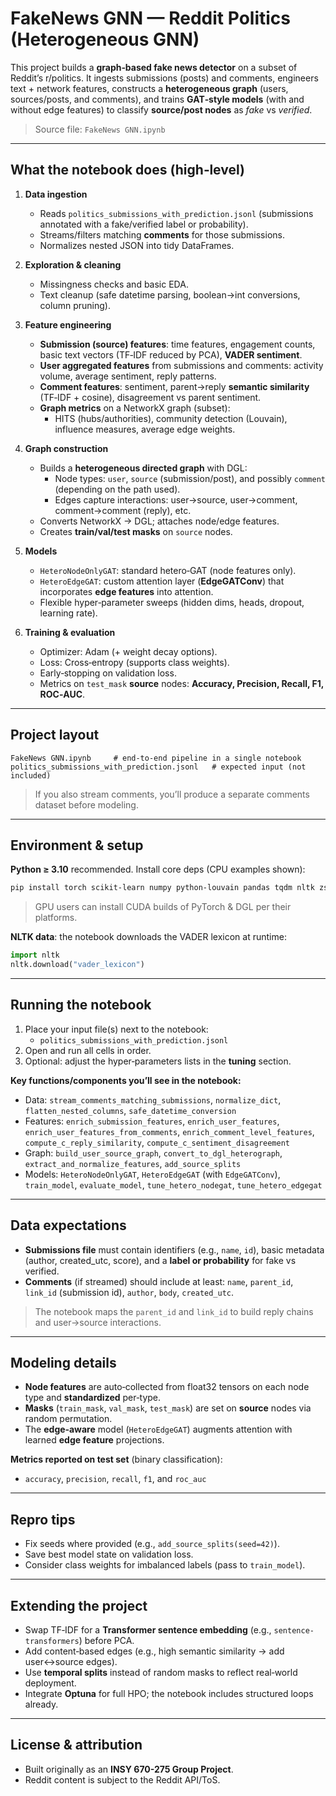 # FakeNews GNN — Reddit Politics (Heterogeneous GNN)

This project builds a **graph‑based fake news detector** on a subset of Reddit’s r/politics. 
It ingests submissions (posts) and comments, engineers text + network features, constructs a **heterogeneous graph** (users, sources/posts, and comments), and trains **GAT‑style models** (with and without edge features) to classify **source/post nodes** as *fake* vs *verified*.

> Source file: `FakeNews GNN.ipynb`

---

## What the notebook does (high‑level)

1. **Data ingestion**
   - Reads `politics_submissions_with_prediction.jsonl` (submissions annotated with a fake/verified label or probability).
   - Streams/filters matching **comments** for those submissions.
   - Normalizes nested JSON into tidy DataFrames.

2. **Exploration & cleaning**
   - Missingness checks and basic EDA.
   - Text cleanup (safe datetime parsing, boolean→int conversions, column pruning).

3. **Feature engineering**
   - **Submission (source) features**: time features, engagement counts, basic text vectors (TF‑IDF reduced by PCA), **VADER sentiment**.
   - **User aggregated features** from submissions and comments: activity volume, average sentiment, reply patterns.
   - **Comment features**: sentiment, parent→reply **semantic similarity** (TF‑IDF + cosine), disagreement vs parent sentiment.
   - **Graph metrics** on a NetworkX graph (subset):
     - HITS (hubs/authorities), community detection (Louvain), influence measures, average edge weights.

4. **Graph construction**
   - Builds a **heterogeneous directed graph** with DGL:
     - Node types: `user`, `source` (submission/post), and possibly `comment` (depending on the path used).
     - Edges capture interactions: user→source, user→comment, comment→comment (reply), etc.
   - Converts NetworkX → DGL; attaches node/edge features.
   - Creates **train/val/test masks** on `source` nodes.

5. **Models**
   - `HeteroNodeOnlyGAT`: standard hetero‑GAT (node features only).
   - `HeteroEdgeGAT`: custom attention layer (**EdgeGATConv**) that incorporates **edge features** into attention.
   - Flexible hyper‑parameter sweeps (hidden dims, heads, dropout, learning rate).

6. **Training & evaluation**
   - Optimizer: Adam (+ weight decay options).
   - Loss: Cross‑entropy (supports class weights).
   - Early‑stopping on validation loss.
   - Metrics on `test_mask` **source** nodes: **Accuracy, Precision, Recall, F1, ROC‑AUC**.

---

## Project layout

```
FakeNews GNN.ipynb     # end-to-end pipeline in a single notebook
politics_submissions_with_prediction.jsonl   # expected input (not included)
```

> If you also stream comments, you’ll produce a separate comments dataset before modeling.

---

## Environment & setup

**Python ≥ 3.10** recommended. Install core deps (CPU examples shown):

```bash
pip install torch scikit-learn numpy python-louvain pandas tqdm nltk zstandard networkx matplotlib dgl
```

> GPU users can install CUDA builds of PyTorch & DGL per their platforms.

**NLTK data**: the notebook downloads the VADER lexicon at runtime:
```python
import nltk
nltk.download("vader_lexicon")
```

---

## Running the notebook

1. Place your input file(s) next to the notebook:
   - `politics_submissions_with_prediction.jsonl`
2. Open and run all cells in order.
3. Optional: adjust the hyper‑parameters lists in the **tuning** section.

**Key functions/components you’ll see in the notebook:**
- Data: `stream_comments_matching_submissions`, `normalize_dict`, `flatten_nested_columns`, `safe_datetime_conversion`
- Features: `enrich_submission_features`, `enrich_user_features`, `enrich_user_features_from_comments`, `enrich_comment_level_features`, `compute_c_reply_similarity`, `compute_c_sentiment_disagreement`
- Graph: `build_user_source_graph`, `convert_to_dgl_heterograph`, `extract_and_normalize_features`, `add_source_splits`
- Models: `HeteroNodeOnlyGAT`, `HeteroEdgeGAT` (with `EdgeGATConv`), `train_model`, `evaluate_model`, `tune_hetero_nodegat`, `tune_hetero_edgegat`

---

## Data expectations

- **Submissions file** must contain identifiers (e.g., `name`, `id`), basic metadata (author, created_utc, score), and a **label or probability** for fake vs verified.
- **Comments** (if streamed) should include at least: `name`, `parent_id`, `link_id` (submission id), `author`, `body`, `created_utc`.

> The notebook maps the `parent_id` and `link_id` to build reply chains and user→source interactions.

---

## Modeling details

- **Node features** are auto‑collected from float32 tensors on each node type and **standardized** per‑type.
- **Masks** (`train_mask`, `val_mask`, `test_mask`) are set on **source** nodes via random permutation.
- The **edge‑aware** model (`HeteroEdgeGAT`) augments attention with learned **edge feature** projections.

**Metrics reported on test set** (binary classification):
- `accuracy`, `precision`, `recall`, `f1`, and `roc_auc`

---

## Repro tips

- Fix seeds where provided (e.g., `add_source_splits(seed=42)`).
- Save best model state on validation loss.
- Consider class weights for imbalanced labels (pass to `train_model`).

---

## Extending the project

- Swap TF‑IDF for a **Transformer sentence embedding** (e.g., `sentence-transformers`) before PCA.
- Add content‑based edges (e.g., high semantic similarity → add user↔source edges).
- Use **temporal splits** instead of random masks to reflect real‑world deployment.
- Integrate **Optuna** for full HPO; the notebook includes structured loops already.

---

## License & attribution

- Built originally as an **INSY 670-275 Group Project**.
- Reddit content is subject to the Reddit API/ToS.
